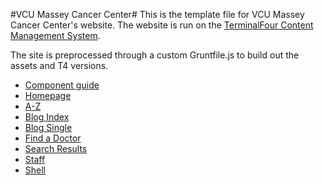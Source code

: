 #VCU Massey Cancer Center#
This is the template file for VCU Massey Cancer Center's website. The website is run on the [TerminalFour Content Management System](http://www.terminalfour.com/).

The site is preprocessed through a custom Gruntfile.js to build out the assets and T4 versions.

*	[Component guide](assets/views/index.html)  
*	[Homepage](assets/views/home.html) 
*	[A-Z](assets/views/a-z.html) 
*	[Blog Index](assets/views/blog-index.html) 
*	[Blog Single](assets/views/blog.html) 
*	[Find a Doctor](assets/views/find-a-doctor.html) 
*	[Search Results](assets/views/search-results.html)
*	[Staff](assets/views/staff.html) 
*	[Shell](assets/views/shell.html) 